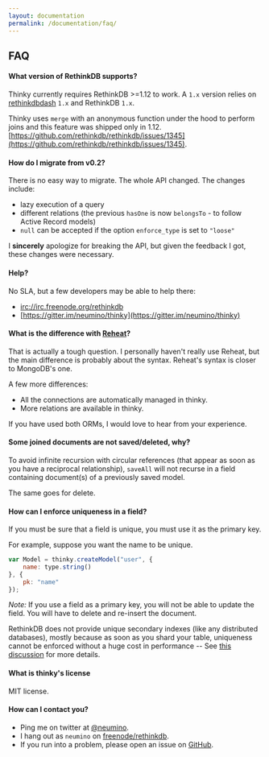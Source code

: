 ```yaml
---
layout: documentation
permalink: /documentation/faq/
---
```


## FAQ

#### What version of RethinkDB supports?

Thinky currently requires RethinkDB >=1.12 to work. A `1.x` version relies on
[rethinkdbdash](https://github.com/neumino/rethinkdbdash) `1.x` and RethinkDB `1.x`.

Thinky uses `merge` with an anonymous function under the hood to perform joins and this feature was shipped only in 1.12.
[https://github.com/rethinkdb/rethinkdb/issues/1345](https://github.com/rethinkdb/rethinkdb/issues/1345).


<div class="space"></div>

#### How do I migrate from v0.2?

There is no easy way to migrate. The whole API changed. The changes include:

- lazy execution of a query
- different relations (the previous `hasOne` is now `belongsTo` - to follow Active Record models)
- `null` can be accepted if the option `enforce_type` is set to `"loose"`

I __sincerely__ apologize for breaking the API, but given the feedback I got, these changes
were necessary.


#### Help?

No SLA, but a few developers may be able to help there:

- [irc://irc.freenode.org/rethinkdb](irc://irc.freenode.org/rethinkdb)
- [https://gitter.im/neumino/thinky](https://gitter.im/neumino/thinky)



<div class="space"></div>

#### What is the difference with [Reheat](http://reheat.codetrain.io/)?

That is actually a tough question. I personally haven't really use Reheat, but the main difference
is probably about the syntax. Reheat's syntax is closer to MongoDB's one.

A few more differences:

- All the connections are automatically managed in thinky.
- More relations are available in thinky.

If you have used both ORMs, I would love to hear from your experience.


<div class="space"></div>

#### Some joined documents are not saved/deleted, why?

To avoid infinite recursion with circular references (that appear as soon as you have
a reciprocal relationship), `saveAll` will not recurse in a field containing document(s)
of a previously saved model.

The same goes for delete.


<div class="space"></div>

#### How can I enforce uniqueness in a field?

If you must be sure that a field is unique, you must use it as
the primary key.

For example, suppose you want the name to be unique.

```js
var Model = thinky.createModel("user", {
    name: type.string()
}, {
    pk: "name"
});
```

_Note:_ If you use a field as a primary key, you will not be able to
update the field. You will have to delete and re-insert the document.

RethinkDB does not provide unique secondary indexes (like any distributed
databases), mostly because as soon as you shard your table, uniqueness cannot be
enforced without a huge cost in performance -- See
[this discussion](https://github.com/rethinkdb/rethinkdb/issues/1716)
for more details.



<div class="space"></div>

#### What is thinky's license

MIT license.


<div class="space"></div>

#### How can I contact you?

- Ping me on twitter at [@neumino](https://twitter.com/neumino).
- I hang out as `neumino` on [freenode/rethinkdb](irc://irc.freenode.org/rethinkdb).
- If you run into a problem, please open an issue on [GitHub](https://github.com/neumino/thinky/issues?direction=desc&sort=created&state=open).
